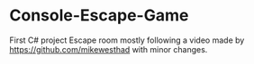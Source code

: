 # Console-Escape-Game
First C# project
Escape room mostly following a video made by https://github.com/mikewesthad with minor changes.
